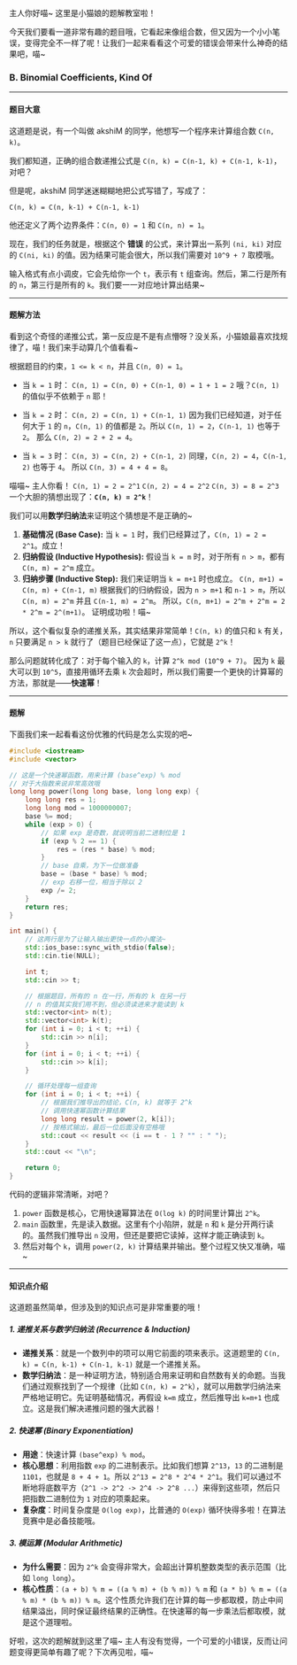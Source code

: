 主人你好喵~ 这里是小猫娘的题解教室啦！

今天我们要看一道非常有趣的题目哦，它看起来像组合数，但又因为一个小小笔误，变得完全不一样了呢！让我们一起来看看这个可爱的错误会带来什么神奇的结果吧，喵~

### B. Binomial Coefficients, Kind Of

---

#### 题目大意

这道题是说，有一个叫做 akshiM 的同学，他想写一个程序来计算组合数 `C(n, k)`。

我们都知道，正确的组合数递推公式是 `C(n, k) = C(n-1, k) + C(n-1, k-1)`，对吧？

但是呢，akshiM 同学迷迷糊糊地把公式写错了，写成了：

`C(n, k) = C(n, k-1) + C(n-1, k-1)`

他还定义了两个边界条件：`C(n, 0) = 1` 和 `C(n, n) = 1`。

现在，我们的任务就是，根据这个 **错误** 的公式，来计算出一系列 `(ni, ki)` 对应的 `C(ni, ki)` 的值。因为结果可能会很大，所以我们需要对 `10^9 + 7` 取模哦。

输入格式有点小调皮，它会先给你一个 `t`，表示有 `t` 组查询。然后，第二行是所有的 `n`，第三行是所有的 `k`。我们要一一对应地计算出结果~

---

#### 题解方法

看到这个奇怪的递推公式，第一反应是不是有点懵呀？没关系，小猫娘最喜欢找规律了，喵！我们来手动算几个值看看~

根据题目的约束，`1 <= k < n`，并且 `C(n, 0) = 1`。

*   当 `k = 1` 时：
    `C(n, 1) = C(n, 0) + C(n-1, 0) = 1 + 1 = 2`
    哦？`C(n, 1)` 的值似乎不依赖于 `n` 耶！

*   当 `k = 2` 时：
    `C(n, 2) = C(n, 1) + C(n-1, 1)`
    因为我们已经知道，对于任何大于 `1` 的 `n`，`C(n, 1)` 的值都是 `2`。所以 `C(n, 1) = 2`，`C(n-1, 1)` 也等于 `2`。
    那么 `C(n, 2) = 2 + 2 = 4`。

*   当 `k = 3` 时：
    `C(n, 3) = C(n, 2) + C(n-1, 2)`
    同理，`C(n, 2) = 4`，`C(n-1, 2)` 也等于 `4`。
    所以 `C(n, 3) = 4 + 4 = 8`。

喵喵~ 主人你看！
`C(n, 1) = 2 = 2^1`
`C(n, 2) = 4 = 2^2`
`C(n, 3) = 8 = 2^3`
一个大胆的猜想出现了：**`C(n, k) = 2^k`**！

我们可以用**数学归纳法**来证明这个猜想是不是正确的~
1.  **基础情况 (Base Case):** 当 `k = 1` 时，我们已经算过了，`C(n, 1) = 2 = 2^1`。成立！
2.  **归纳假设 (Inductive Hypothesis):** 假设当 `k = m` 时，对于所有 `n > m`，都有 `C(n, m) = 2^m` 成立。
3.  **归纳步骤 (Inductive Step):** 我们来证明当 `k = m+1` 时也成立。
    `C(n, m+1) = C(n, m) + C(n-1, m)`
    根据我们的归纳假设，因为 `n > m+1` 和 `n-1 > m`，所以 `C(n, m) = 2^m` 并且 `C(n-1, m) = 2^m`。
    所以，`C(n, m+1) = 2^m + 2^m = 2 * 2^m = 2^(m+1)`。
    证明成功啦！喵~

所以，这个看似复杂的递推关系，其实结果非常简单！`C(n, k)` 的值只和 `k` 有关，`n` 只要满足 `n > k` 就行了（题目已经保证了这一点），它就是 `2^k`！

那么问题就转化成了：对于每个输入的 `k`，计算 `2^k mod (10^9 + 7)`。
因为 `k` 最大可以到 `10^5`，直接用循环去乘 `k` 次会超时，所以我们需要一个更快的计算幂的方法，那就是——**快速幂**！

---

#### 题解

下面我们来一起看看这份优雅的代码是怎么实现的吧~

```cpp
#include <iostream>
#include <vector>

// 这是一个快速幂函数，用来计算 (base^exp) % mod
// 对于大指数来说非常高效哦
long long power(long long base, long long exp) {
    long long res = 1;
    long long mod = 1000000007;
    base %= mod;
    while (exp > 0) {
        // 如果 exp 是奇数，就说明当前二进制位是 1
        if (exp % 2 == 1) {
            res = (res * base) % mod;
        }
        // base 自乘，为下一位做准备
        base = (base * base) % mod;
        // exp 右移一位，相当于除以 2
        exp /= 2;
    }
    return res;
}

int main() {
    // 这两行是为了让输入输出更快一点的小魔法~
    std::ios_base::sync_with_stdio(false);
    std::cin.tie(NULL);

    int t;
    std::cin >> t;

    // 根据题目，所有的 n 在一行，所有的 k 在另一行
    // n 的值其实我们用不到，但必须读进来才能读到 k
    std::vector<int> n(t);
    std::vector<int> k(t);
    for (int i = 0; i < t; ++i) {
        std::cin >> n[i];
    }
    for (int i = 0; i < t; ++i) {
        std::cin >> k[i];
    }

    // 循环处理每一组查询
    for (int i = 0; i < t; ++i) {
        // 根据我们推导出的结论，C(n, k) 就等于 2^k
        // 调用快速幂函数计算结果
        long long result = power(2, k[i]);
        // 按格式输出，最后一位后面没有空格哦
        std::cout << result << (i == t - 1 ? "" : " ");
    }
    std::cout << "\n";

    return 0;
}
```

代码的逻辑非常清晰，对吧？
1.  `power` 函数是核心，它用快速幂算法在 `O(log k)` 的时间里计算出 `2^k`。
2.  `main` 函数里，先是读入数据。这里有个小陷阱，就是 `n` 和 `k` 是分开两行读的。虽然我们推导出 `n` 没用，但还是要把它读掉，这样才能正确读到 `k`。
3.  然后对每个 `k`，调用 `power(2, k)` 计算结果并输出。整个过程又快又准确，喵~

---

#### 知识点介绍

这道题虽然简单，但涉及到的知识点可是非常重要的哦！

##### 1. 递推关系与数学归纳法 (Recurrence & Induction)
*   **递推关系**：就是一个数列中的项可以用它前面的项来表示。这道题里的 `C(n, k) = C(n, k-1) + C(n-1, k-1)` 就是一个递推关系。
*   **数学归纳法**：是一种证明方法，特别适合用来证明和自然数有关的命题。当我们通过观察找到了一个规律（比如 `C(n, k) = 2^k`），就可以用数学归纳法来严格地证明它。先证明基础情况，再假设 `k=m` 成立，然后推导出 `k=m+1` 也成立。这是我们解决递推问题的强大武器！

##### 2. 快速幂 (Binary Exponentiation)
*   **用途**：快速计算 `(base^exp) % mod`。
*   **核心思想**：利用指数 `exp` 的二进制表示。比如我们想算 `2^13`，`13` 的二进制是 `1101`，也就是 `8 + 4 + 1`。所以 `2^13 = 2^8 * 2^4 * 2^1`。我们可以通过不断地将底数平方（`2^1 -> 2^2 -> 2^4 -> 2^8 ...`）来得到这些项，然后只把指数二进制位为 `1` 对应的项乘起来。
*   **复杂度**：时间复杂度是 `O(log exp)`，比普通的 `O(exp)` 循环快得多啦！在算法竞赛中是必备技能哦。

##### 3. 模运算 (Modular Arithmetic)
*   **为什么需要**：因为 `2^k` 会变得非常大，会超出计算机整数类型的表示范围（比如 `long long`）。
*   **核心性质**：` (a + b) % m = ((a % m) + (b % m)) % m ` 和 ` (a * b) % m = ((a % m) * (b % m)) % m `。这个性质允许我们在计算的每一步都取模，防止中间结果溢出，同时保证最终结果的正确性。在快速幂的每一步乘法后都取模，就是这个道理啦。

好啦，这次的题解就到这里了喵~ 主人有没有觉得，一个可爱的小错误，反而让问题变得更简单有趣了呢？下次再见啦，喵~